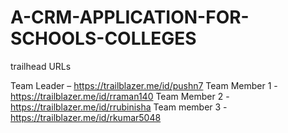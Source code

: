# A-CRM-APPLICATION-FOR-SCHOOLS-COLLEGES

trailhead URLs

Team Leader      – https://trailblazer.me/id/pushn7
Team Member 1    - https://trailblazer.me/id/rraman140
Team Member 2    - https://trailblazer.me/id/rrubinisha
Team member 3    - https://trailblazer.me/id/rkumar5048
